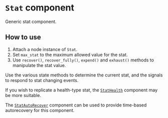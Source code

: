# `Stat` component

Generic stat component.

## How to use

1. Attach a node instance of `Stat`.
2. Set `max_stat` to the maximum allowed value for the stat.
3. Use `recover()`, `recover_fully()`, `expend()` and
`exhaust()` methods to manipulate the stat value.

Use the various state methods to determine the current stat, and the
signals to respond to stat changing events.

If you wish to replicate a health-type stat, the [`StatHealth`](StatHealth.md) component may be more suitable.

The [`StatAutoRecover`](StatAutoRecover.md) component can be used to provide time-based autorecovery for this component.
